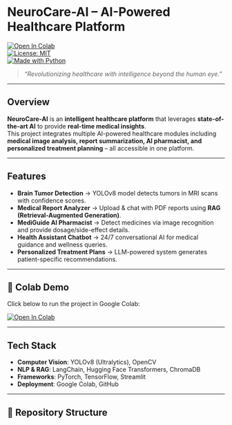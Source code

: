 #  NeuroCare-AI – AI-Powered Healthcare Platform

[![Open In Colab](https://colab.research.google.com/assets/colab-badge.svg)](https://colab.research.google.com/drive/12zhwthPZM0jmD6Jj6BEPzy6ZmY2Nm1Ii?usp=sharing)  
[![License: MIT](https://img.shields.io/badge/License-MIT-green.svg)](LICENSE)  
[![Made with Python](https://img.shields.io/badge/Made%20with-Python-blue.svg)](https://www.python.org/)  

>  *“Revolutionizing healthcare with intelligence beyond the human eye.”*  

---

##  Overview
**NeuroCare-AI** is an **intelligent healthcare platform** that leverages **state-of-the-art AI** to provide **real-time medical insights**.  
This project integrates multiple AI-powered healthcare modules including **medical image analysis, report summarization, AI pharmacist, and personalized treatment planning** – all accessible in one platform.  

---

##  Features
-  **Brain Tumor Detection** → YOLOv8 model detects tumors in MRI scans with confidence scores.  
-  **Medical Report Analyzer** → Upload & chat with PDF reports using **RAG (Retrieval-Augmented Generation)**.  
-  **MediGuide AI Pharmacist** → Detect medicines via image recognition and provide dosage/side-effect details.  
-  **Health Assistant Chatbot** → 24/7 conversational AI for medical guidance and wellness queries.  
-  **Personalized Treatment Plans** → LLM-powered system generates patient-specific recommendations.  

---

## 🔗 Colab Demo
Click below to run the project in Google Colab:  

[![Open In Colab](https://colab.research.google.com/assets/colab-badge.svg)](https://colab.research.google.com/drive/12zhwthPZM0jmD6Jj6BEPzy6ZmY2Nm1Ii?usp=sharing)  

---

## Tech Stack
- **Computer Vision**: YOLOv8 (Ultralytics), OpenCV  
- **NLP & RAG**: LangChain, Hugging Face Transformers, ChromaDB  
- **Frameworks**: PyTorch, TensorFlow, Streamlit  
- **Deployment**: Google Colab, GitHub  

---

## 📂 Repository Structure
